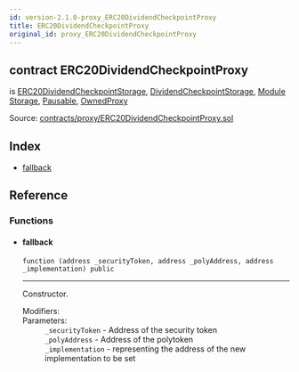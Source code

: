 ```yaml
---
id: version-2.1.0-proxy_ERC20DividendCheckpointProxy
title: ERC20DividendCheckpointProxy
original_id: proxy_ERC20DividendCheckpointProxy
---
```


<div class="contract-doc"><div class="contract"><h2 class="contract-header"><span class="contract-kind">contract</span> ERC20DividendCheckpointProxy</h2><p class="base-contracts"><span>is</span> <a href="modules_Checkpoint_ERC20DividendCheckpointStorage.html">ERC20DividendCheckpointStorage</a><span>, </span><a href="modules_Checkpoint_DividendCheckpointStorage.html">DividendCheckpointStorage</a><span>, </span><a href="modules_ModuleStorage.html">ModuleStorage</a><span>, </span><a href="Pausable.html">Pausable</a><span>, </span><a href="proxy_OwnedProxy.html">OwnedProxy</a></p><div class="source">Source: <a href="https://github.com/PolymathNetwork/polymath-core/blob/v2.1.0/contracts/proxy/ERC20DividendCheckpointProxy.sol" target="_blank">contracts/proxy/ERC20DividendCheckpointProxy.sol</a></div></div><div class="index"><h2>Index</h2><ul><li><a href="proxy_ERC20DividendCheckpointProxy.html#">fallback</a></li></ul></div><div class="reference"><h2>Reference</h2><div class="functions"><h3>Functions</h3><ul><li><div class="item function"><span id="fallback" class="anchor-marker"></span><h4 class="name">fallback</h4><div class="body"><code class="signature">function <strong></strong><span>(address _securityToken, address _polyAddress, address _implementation) </span><span>public </span></code><hr/><div class="description"><p>Constructor.</p></div><dl><dt><span class="label-modifiers">Modifiers:</span></dt><dd></dd><dt><span class="label-parameters">Parameters:</span></dt><dd><div><code>_securityToken</code> - Address of the security token</div><div><code>_polyAddress</code> - Address of the polytoken</div><div><code>_implementation</code> - representing the address of the new implementation to be set</div></dd></dl></div></div></li></ul></div></div></div>

